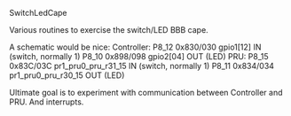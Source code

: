 SwitchLedCape

Various routines to exercise the switch/LED BBB cape.

A schematic would be nice:
	Controller:
		P8_12	0x830/030	gpio1[12]	IN	(switch, normally 1)
		P8_10	0x898/098	gpio2[04]	OUT	(LED)
	PRU:
		P8_15	0x83C/03C	pr1_pru0_pru_r31_15	IN	(switch, normally 1)
		P8_11	0x834/034	pr1_pru0_pru_r30_15	OUT	(LED)


Ultimate goal is to experiment with communication between Controller and PRU. And interrupts.



